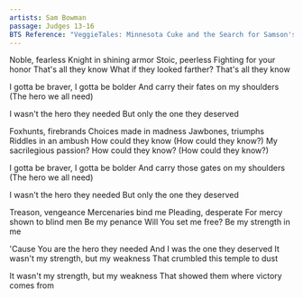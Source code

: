 ```yaml
---
artists: Sam Bowman
passage: Judges 13-16
BTS Reference: "VeggieTales: Minnesota Cuke and the Search for Samson's Hairbrush"
---
```

Noble, fearless
Knight in shining armor
Stoic, peerless
Fighting for your honor
That's all they know
What if they looked farther?
That's all they know

I gotta be braver, I gotta be bolder
And carry their fates on my shoulders
(The hero we all need)

I wasn't the hero they needed
But only the one they deserved

Foxhunts, firebrands
Choices made in madness
Jawbones, triumphs
Riddles in an ambush
How could they know (How could they know?)
My sacrilegious passion?
How could they know? (How could they know?)

I gotta be braver, I gotta be bolder
And carry those gates on my shoulders
(The hero we all need)

I wasn't the hero they needed
But only the one they deserved

Treason, vengeance
Mercenaries bind me
Pleading, desperate
For mercy shown to blind men
Be my penance
Will You set me free?
Be my strength in me

'Cause You are the hero they needed
And I was the one they deserved
It wasn't my strength, but my weakness
That crumbled this temple to dust

It wasn't my strength, but my weakness
That showed them where victory comes from